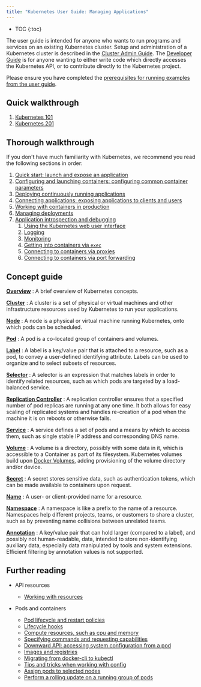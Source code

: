 ```yaml
---
title: "Kubernetes User Guide: Managing Applications"
---
```

* TOC
{:toc}

The user guide is intended for anyone who wants to run programs and services on an existing Kubernetes cluster.  Setup and administration of a Kubernetes cluster is described in the [Cluster Admin Guide](/{{page.version}}/docs/admin/). The [Developer Guide](/{{page.version}}/docs/devel/) is for anyone wanting to either write code which directly accesses the Kubernetes API, or to contribute directly to the Kubernetes project.

Please ensure you have completed the [prerequisites for running examples from the user guide](prereqs).

## Quick walkthrough

1. [Kubernetes 101](walkthrough/)
1. [Kubernetes 201](walkthrough/k8s201)

## Thorough walkthrough

If you don't have much familiarity with Kubernetes, we recommend you read the following sections in order:

1. [Quick start: launch and expose an application](quick-start)
1. [Configuring and launching containers: configuring common container parameters](configuring-containers)
1. [Deploying continuously running applications](deploying-applications)
1. [Connecting applications: exposing applications to clients and users](connecting-applications)
1. [Working with containers in production](production-pods)
1. [Managing deployments](managing-deployments)
1. [Application introspection and debugging](introspection-and-debugging)
    1. [Using the Kubernetes web user interface](ui)
    1. [Logging](logging)
    1. [Monitoring](monitoring)
    1. [Getting into containers via `exec`](getting-into-containers)
    1. [Connecting to containers via proxies](connecting-to-applications-proxy)
    1. [Connecting to containers via port forwarding](connecting-to-applications-port-forward)

## Concept guide

[**Overview**](overview)
: A brief overview of Kubernetes concepts.

[**Cluster**](/{{page.version}}/docs/admin/)
: A cluster is a set of physical or virtual machines and other infrastructure resources used by Kubernetes to run your applications.

[**Node**](/{{page.version}}/docs/admin/node)
: A node is a physical or virtual machine running Kubernetes, onto which pods can be scheduled.

[**Pod**](pods)
: A pod is a co-located group of containers and volumes.

[**Label**](labels)
: A label is a key/value pair that is attached to a resource, such as a pod, to convey a user-defined identifying attribute. Labels can be used to organize and to select subsets of resources.

[**Selector**](labels/#label-selectors)
: A selector is an expression that matches labels in order to identify related resources, such as which pods are targeted by a load-balanced service.

[**Replication Controller**](replication-controller)
: A replication controller ensures that a specified number of pod replicas are running at any one time. It both allows for easy scaling of replicated systems and handles re-creation of a pod when the machine it is on reboots or otherwise fails.

[**Service**](services)
: A service defines a set of pods and a means by which to access them, such as single stable IP address and corresponding DNS name.

[**Volume**](volumes)
: A volume is a directory, possibly with some data in it, which is accessible to a Container as part of its filesystem.  Kubernetes volumes build upon [Docker Volumes](https://docs.docker.com/userguide/dockervolumes/), adding provisioning of the volume directory and/or device.

[**Secret**](secrets)
: A secret stores sensitive data, such as authentication tokens, which can be made available to containers upon request.

[**Name**](identifiers)
: A user- or client-provided name for a resource.

[**Namespace**](namespaces)
: A namespace is like a prefix to the name of a resource. Namespaces help different projects, teams, or customers to share a cluster, such as by preventing name collisions between unrelated teams.

[**Annotation**](annotations)
: A key/value pair that can hold larger (compared to a label), and possibly not human-readable, data, intended to store non-identifying auxiliary data, especially data manipulated by tools and system extensions.  Efficient filtering by annotation values is not supported.

## Further reading

* API resources
  * [Working with resources](working-with-resources)

* Pods and containers
  * [Pod lifecycle and restart policies](pod-states)
  * [Lifecycle hooks](container-environment)
  * [Compute resources, such as cpu and memory](compute-resources)
  * [Specifying commands and requesting capabilities](containers)
  * [Downward API: accessing system configuration from a pod](downward-api)
  * [Images and registries](images)
  * [Migrating from docker-cli to kubectl](docker-cli-to-kubectl)
  * [Tips and tricks when working with config](config-best-practices)
  * [Assign pods to selected nodes](node-selection/)
  * [Perform a rolling update on a running group of pods](update-demo/)